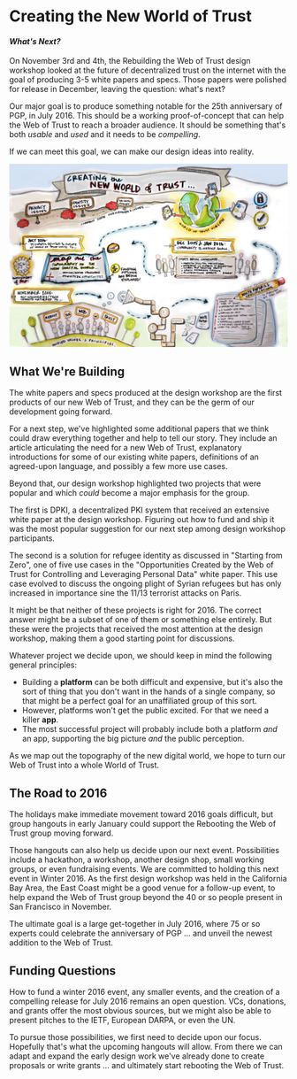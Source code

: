 # Creating the New World of Trust
#### _What's Next?_

On November 3rd and 4th, the Rebuilding the Web of Trust design workshop looked at the future of decentralized trust on the internet with the goal of producing 3-5 white papers and specs. Those papers were polished for release in December, leaving the question: what's next?

Our major goal is to produce something notable for the 25th anniversary of PGP, in July 2016. This should be a working proof-of-concept that can help the Web of Trust to reach a broader audience. It should be something that's both _usable_ and _used_ and it needs to be _compelling_.

If we can meet this goal, we can make our design ideas into reality.

![Solution Diagram](/event-documents/graphic-recording/09_Next_Step_Summary.JPG?raw=true)

## What We're Building

The white papers and specs produced at the design workshop are the first products of our new Web of Trust, and they can be the germ of our development going forward.

For a next step, we've highlighted some additional papers that we think could draw everything together and help to tell our story. They include an article articulating the need for a new Web of Trust, explanatory introductions for some of our existing white papers, definitions of an agreed-upon language, and possibly a few more use cases.

Beyond that, our design workshop highlighted two projects that were popular and which _could_ become a major emphasis for the group.

The first is DPKI, a decentralized PKI system that received an extensive white paper at the design workshop. Figuring out how to fund and ship it was the most popular suggestion for our next step among design workshop participants.

The second is a solution for refugee identity as discussed in "Starting from Zero", one of five use cases in the "Opportunities Created by the Web of Trust for Controlling and Leveraging Personal Data" white paper. This use case evolved to discuss the ongoing plight of Syrian refugees but has only increased in importance sine the 11/13 terrorist attacks on Paris.

It might be that neither of these projects is right for 2016. The correct answer might be a subset of one of them or something else entirely. But these were the projects that received the most attention at the design workshop, making them a good starting point for discussions.

Whatever project we decide upon, we should keep in mind the following general principles:

* Building a **platform** can be both difficult and expensive, but it's also the sort of thing that you don't want in the hands of a single company, so that might be a perfect goal for an unaffiliated group of this sort.
* However, platforms won't get the public excited. For that we need a killer **app**. 
* The most successful project will probably include both a platform _and_ an app, supporting the big picture _and_ the public perception.

As we map out the topography of the new digital world, we hope to turn our Web of Trust into a whole World of Trust.

## The Road to 2016

The holidays make immediate movement toward 2016 goals difficult, but group hangouts in early January could support the Rebooting the Web of Trust group moving forward.

Those hangouts can also help us decide upon our next event. Possibilities include a hackathon, a workshop, another design shop, small working groups, or even fundraising events. We are committed to holding this next event in Winter 2016. As the first design workshop was held in the California Bay Area, the East Coast might be a good venue for a follow-up event, to help expand the Web of Trust group beyond the 40 or so people present in San Francisco in November.

The ultimate goal is a large get-together in July 2016, where 75 or so experts could celebrate the anniversary of PGP … and unveil the newest addition to the Web of Trust.

## Funding Questions

How to fund a winter 2016 event, any smaller events, and the creation of a compelling release for July 2016 remains an open question. VCs, donations, and grants offer the most obvious sources, but we might also be able to present pitches to the IETF, European DARPA, or even the UN.

To pursue those possibilities, we first need to decide upon our focus. Hopefully that's what the upcoming hangouts will allow. From there we can adapt and expand the early design work we've already done to create proposals or write grants … and ultimately start rebooting the Web of Trust.
